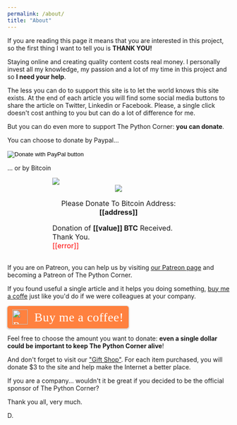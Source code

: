 ```yaml
---
permalink: /about/
title: "About"
---
```

If you are reading this page it means that you are interested in this project, so the first thing I want to tell you is **THANK YOU!**

Staying online and creating quality content costs real money. I personally invest all my knowledge, my passion and a lot of my time in this project and so **I need your help**.

The less you can do to support this site is to let the world knows this site exists.
At the end of each article you will find some social media buttons to share the article on Twitter, Linkedin or Facebook. Please, a single click doesn't cost anthing to you but can do a lot of difference for me.

But you can do even more to support The Python Corner: **you can donate**.

You can choose to donate by Paypal...

<form action="https://www.paypal.com/cgi-bin/webscr" method="post" target="_top">
<input type="hidden" name="cmd" value="_s-xclick" />
<input type="hidden" name="hosted_button_id" value="LKPW96LW7MZZ4" />
<input type="image" src="https://www.paypalobjects.com/en_US/i/btn/btn_donateCC_LG.gif" border="0" name="submit" title="PayPal - The safer, easier way to pay online!" alt="Donate with PayPal button" />
<img alt="" border="0" src="https://www.paypal.com/en_US/i/scr/pixel.gif" width="1" height="1" />
</form>

... or by Bitcoin

<div style="font-size:16px;margin:0 auto;width:300px" class="blockchain-btn" data-address="15zommQc52pu1bD95n9s31uskeAWDGhYzA" data-shared="false">
  <div class="blockchain stage-begin">
      <img src="https://blockchain.info/Resources/buttons/donate_64.png"/>
  </div>
  <div class="blockchain stage-loading" style="text-align:center">
      <img src="https://blockchain.info/Resources/loading-large.gif"/>
  </div>
  <div class="blockchain stage-ready">
      <p align="center">Please Donate To Bitcoin Address: <b>[[address]]</b></p>
      <p align="center" class="qr-code"></p>
  </div>
  <div class="blockchain stage-paid">
      Donation of <b>[[value]] BTC</b> Received. Thank You.
  </div>
  <div class="blockchain stage-error">
      <font color="red">[[error]]</font>
  </div>
</div>
<br>

If you are on Patreon, you can help us by visiting [our Patreon page](https://www.patreon.com/thepythoncorner) and becoming a Patreon of The Python Corner.

If you found useful a single article and it helps you doing something, [buy me a coffe](https://www.buymeacoffee.com/dXjDHmt) just like you'd do if we were colleagues at your company.

<style>.bmc-button img{height: 34px !important;width: 35px !important;margin-bottom: 1px !important;box-shadow: none !important;border: none !important;vertical-align: middle !important;}.bmc-button{padding: 7px 10px 7px 10px !important;line-height: 35px !important;height:51px !important;min-width:217px !important;text-decoration: none !important;display:inline-flex !important;color:#FFFFFF !important;background-color:#FF813F !important;border-radius: 5px !important;border: 1px solid transparent !important;padding: 7px 10px 7px 10px !important;font-size: 22px !important;letter-spacing: 0.6px !important;box-shadow: 0px 1px 2px rgba(190, 190, 190, 0.5) !important;-webkit-box-shadow: 0px 1px 2px 2px rgba(190, 190, 190, 0.5) !important;margin: 0 auto !important;font-family:'Cookie', cursive !important;-webkit-box-sizing: border-box !important;box-sizing: border-box !important;-o-transition: 0.3s all linear !important;-webkit-transition: 0.3s all linear !important;-moz-transition: 0.3s all linear !important;-ms-transition: 0.3s all linear !important;transition: 0.3s all linear !important;}.bmc-button:hover, .bmc-button:active, .bmc-button:focus {-webkit-box-shadow: 0px 1px 2px 2px rgba(190, 190, 190, 0.5) !important;text-decoration: none !important;box-shadow: 0px 1px 2px 2px rgba(190, 190, 190, 0.5) !important;opacity: 0.85 !important;color:#FFFFFF !important;}</style><link href="https://fonts.googleapis.com/css?family=Cookie" rel="stylesheet"><a class="bmc-button" target="_blank" href="https://www.buymeacoffee.com/dXjDHmt"><img src="https://cdn.buymeacoffee.com/buttons/bmc-new-btn-logo.svg" alt="Buy me a coffee!"><span style="margin-left:15px;font-size:28px !important;">Buy me a coffee!</span></a>

Feel free to choose the amount you want to donate: **even a single dollar could be important to keep The Python Corner alive**!

And don't forget to visit our ["Gift Shop"](https://shop.spreadshirt.com/the-python-corner/). For each item purchased, you will donate $3 to the site and help make the Internet a better place.

If you are a company... wouldn't it be great if you decided to be the official sponsor of The Python Corner? 

Thank you all, very much.

D.

